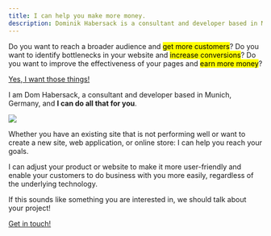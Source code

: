 ```yaml
---
title: I can help you make more money.
description: Dominik Habersack is a consultant and developer based in Munich, Germany.
---
```

Do you want to reach a broader audience and <mark>get more customers</mark>? Do you want to identify bottlenecks in your website and <mark>increase conversions</mark>? Do you want to improve the effectiveness of your pages and <mark>earn more money</mark>?

<p class="call-to-action-container">
  <a href="/#/pages/contact/" class="call-to-action-primary">Yes, I want those things!</a>
</p>

I am Dom Habersack, a consultant and developer based in Munich, Germany, and **I can do all that for you**.

<img src="http://localhost:1986/pages/index/dom.png" id="avatar">

Whether you have an existing site that is not performing well or want to create a new site, web application, or online store: I can help you reach your goals.

I can adjust your product or website to make it more user-friendly and enable your customers to do business with you more easily, regardless of the underlying technology.

If this sounds like something you are interested in, we should talk about your project!

<p class="call-to-action-container">
  <a href="/#/pages/contact/" class="call-to-action-primary">Get in touch!</a>
</p>